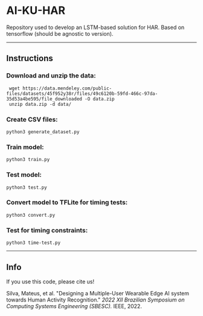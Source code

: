# AI-KU-HAR

Repository used to develop an LSTM-based solution for HAR.
Based on tensorflow (should be agnostic to version).

---
## Instructions

### Download and unzip the data:

```
 wget https://data.mendeley.com/public-files/datasets/45f952y38r/files/49c6120b-59fd-466c-97da-35d53a4be595/file_downloaded -O data.zip
 unzip data.zip -d data/
```

### Create CSV files:

```
python3 generate_dataset.py
```

### Train model:

```
python3 train.py
```

### Test model:

```
python3 test.py
```

### Convert model to TFLite for timing tests:

```
python3 convert.py
```

### Test for timing constraints:

```
python3 time-test.py
```
---
## Info

If you use this code, please cite us!

Silva, Mateus, et al. "Designing a Multiple-User Wearable Edge AI system towards Human Activity Recognition." _2022 XII Brazilian Symposium on Computing Systems Engineering (SBESC)._ IEEE, 2022.
